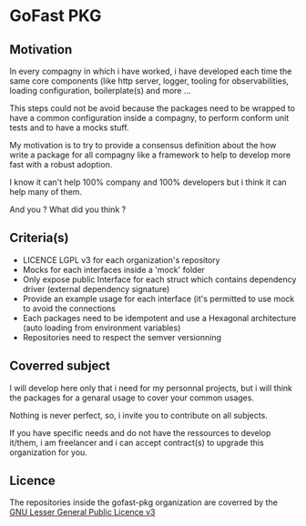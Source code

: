 # GoFast PKG

## Motivation

In every compagny in which i have worked, i have developed each time the same core components (like http server, logger, tooling for observabilities, loading configuration, boilerplate(s) and more ...

This steps could not be avoid because the packages need to be wrapped to have a common configuration inside a compagny, to perform conform unit tests and to have a mocks stuff.

My motivation is to try to provide a consensus definition about the how write a package for all compagny like a framework to help to develop more fast with a robust adoption.

I know it can't help 100% company and 100% developers but i think it can help many of them.

And you ? What did you think ?

## Criteria(s)

* LICENCE LGPL v3 for each organization's repository
* Mocks for each interfaces inside a 'mock' folder
* Only expose public Interface for each struct which contains dependency driver (external dependency signature)
* Provide an example usage for each interface (it's permitted to use mock to avoid the connections
* Each packages need to be idempotent and use a Hexagonal architecture (auto loading from environment variables)
* Repositories need to respect the semver versionning

## Coverred subject

I will develop here only that i need for my personnal projects, but i will think the packages for a genaral usage to cover your common usages.

Nothing is never perfect, so, i invite you to contribute on all subjects.  

If you have specific needs and do not have the ressources to develop it/them, i am freelancer and i can accept contract(s) to upgrade this organization for you. 

## Licence

The repositories inside the gofast-pkg organization are coverred by the [GNU Lesser General Public Licence v3](#LICENCE.md)
